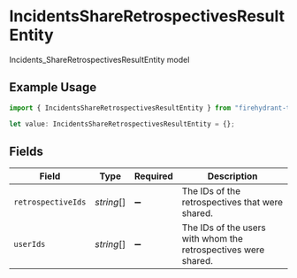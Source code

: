 # IncidentsShareRetrospectivesResultEntity

Incidents_ShareRetrospectivesResultEntity model

## Example Usage

```typescript
import { IncidentsShareRetrospectivesResultEntity } from "firehydrant-typescript-sdk/models/components";

let value: IncidentsShareRetrospectivesResultEntity = {};
```

## Fields

| Field                                                          | Type                                                           | Required                                                       | Description                                                    |
| -------------------------------------------------------------- | -------------------------------------------------------------- | -------------------------------------------------------------- | -------------------------------------------------------------- |
| `retrospectiveIds`                                             | *string*[]                                                     | :heavy_minus_sign:                                             | The IDs of the retrospectives that were shared.                |
| `userIds`                                                      | *string*[]                                                     | :heavy_minus_sign:                                             | The IDs of the users with whom the retrospectives were shared. |